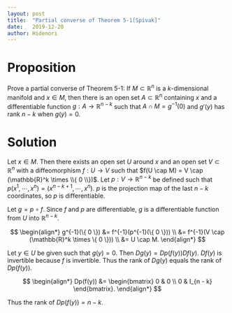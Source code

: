 ```yaml
---
layout: post
title:  "Partial converse of Theorem 5-1[Spivak]"
date:   2019-12-20
author: Hidenori
---
```


# Proposition
Prove a partial converse of Theorem 5-1:
If $M \subset \mathbb{R}^n$ is a $k$-dimensional manifold and $x \in M$, then there is an open set $A \subset \mathbb{R}^n$ containing $x$ and a differentiable function $g: A \rightarrow \mathbb{R}^{n - k}$ such that $A \cap M = g^{-1}(0)$ and $g'(y)$ has rank $n - k$ when $g(y) = 0$.

# Solution
Let $x \in M$.
Then there exists an open set $U$ around $x$ and an open set $V \subset \mathbb{R}^n$ with a diffeomorphism $f: U \rightarrow V$ such that $f(U \cap M) = V \cap (\mathbb{R}^k \times \\{ 0 \\})$.
Let $p: V \rightarrow \mathbb{R}^{n - k}$ be defined such that $p(x^1, \cdots, x^n) = (x^{n - k + 1}, \cdots, x^n)$.
$p$ is the projection map of the last $n - k$ coordinates, so $p$ is differentiable.

Let $g = p \circ f$.
Since $f$ and $p$ are differentiable, $g$ is a differentiable function from $U$ into $\mathbb{R}^{n - k}$.

$$
\begin{align*}
  g^{-1}(\{ 0 \})
    &= f^{-1}(p^{-1}(\{ 0 \})) \\
    &= f^{-1}(V \cap (\mathbb{R}^k \times \{ 0 \})) \\
    &= U \cap M.
\end{align*}
$$

Let $y \in U$ be given such that $g(y) = 0$.
Then $Dg(y) = Dp(f(y))Df(y)$.
$Df(y)$ is invertible because $f$ is invertible.
Thus the rank of $Dg(y)$ equals the rank of $Dp(f(y))$.

$$
\begin{align*}
  Dp(f(y)) &= \begin{bmatrix}
    0 & 0 \\
    0 & I_{n - k}
  \end{bmatrix}.
\end{align*}
$$

Thus the rank of $Dp(f(y)) = n - k$.
